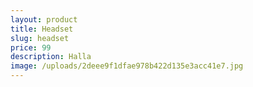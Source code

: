 ```yaml
---
layout: product
title: Headset
slug: headset
price: 99
description: Halla
image: /uploads/2deee9f1dfae978b422d135e3acc41e7.jpg
---
```

